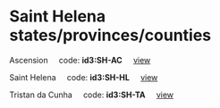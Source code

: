 # Saint Helena states/provinces/counties
Ascension&nbsp;&nbsp;&nbsp;&nbsp;&nbsp;code: **id3:SH-AC**&nbsp;&nbsp;&nbsp;&nbsp;&nbsp;[view](../../export/geojson/medium/id3/sh/ac.geojson)&nbsp;&nbsp;&nbsp;&nbsp;&nbsp;


Saint Helena&nbsp;&nbsp;&nbsp;&nbsp;&nbsp;code: **id3:SH-HL**&nbsp;&nbsp;&nbsp;&nbsp;&nbsp;[view](../../export/geojson/medium/id3/sh/hl.geojson)&nbsp;&nbsp;&nbsp;&nbsp;&nbsp;


Tristan da Cunha&nbsp;&nbsp;&nbsp;&nbsp;&nbsp;code: **id3:SH-TA**&nbsp;&nbsp;&nbsp;&nbsp;&nbsp;[view](../../export/geojson/medium/id3/sh/ta.geojson)&nbsp;&nbsp;&nbsp;&nbsp;&nbsp;

